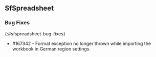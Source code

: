 ## SfSpreadsheet

### Bug Fixes
{:#sfspreadsheet-bug-fixes}

* \#167342 - Format exception no longer thrown while importing the workbook in German region settings.
